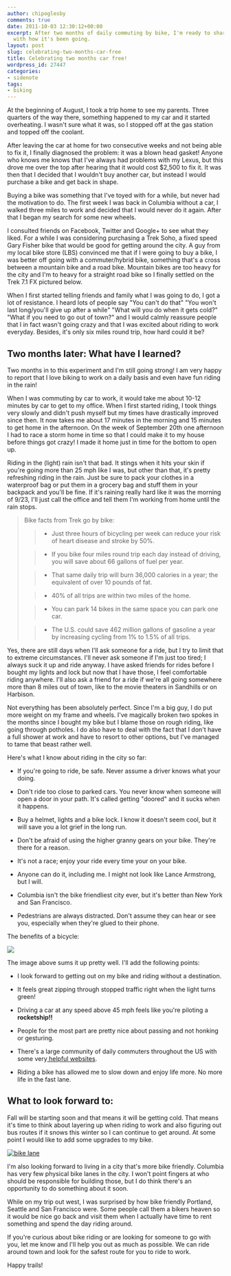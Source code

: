 ```yaml
---
author: chipoglesby
comments: true
date: 2011-10-03 12:30:12+00:00
excerpt: After two months of daily commuting by bike, I'm ready to share my thoughts
  with how it's been going.
layout: post
slug: celebrating-two-months-car-free
title: Celebrating two months car free!
wordpress_id: 27447
categories:
- sidenote
tags:
- biking
---
```


At the beginning of August, I took a trip home to see my parents. Three quarters of the way there, something happened to my car and it started overheating. I wasn't sure what it was, so I stopped off at the gas station and topped off the coolant.

After leaving the car at home for two consecutive weeks and not being able to fix it, I finally diagnosed the problem: it was a blown head gasket! Anyone who knows me knows that I've always had problems with my Lexus, but this drove me over the top after hearing that it would cost $2,500 to fix it. It was then that I decided that I wouldn't buy another car, but instead I would purchase a bike and get back in shape.

Buying a bike was something that I've toyed with for a while, but never had the motivation to do. The first week I was back in Columbia without a car, I walked three miles to work and decided that I would never do it again. After that I began my search for some new wheels.

I consulted friends on Facebook, Twitter and Google+ to see what they liked. For a while I was considering purchasing a Trek Soho, a fixed speed Gary Fisher bike that would be good for getting around the city. A guy from my local bike store (LBS) convinced me that if I were going to buy a bike, I was better off going with a commuter/hybrid bike, something that's a cross between a mountain bike and a road bike. Mountain bikes are too heavy for the city and I'm to heavy for a straight road bike so I finally settled on the Trek 7.1 FX pictured below.



When I first started telling friends and family what I was going to do, I got a lot of resistance. I heard lots of people say "You can't do that" "You won't last long/you'll give up after a while" "What will you do when it gets cold?" "What if you need to go out of town?" and I would calmly reassure people that I in fact wasn't going crazy and that I was excited about riding to work everyday. Besides, it's only six miles round trip, how hard could it be?


## Two months later: What have I learned?


Two months in to this experiment and I'm still going strong! I am very happy to report that I love biking to work on a daily basis and even have fun riding in the rain!

When I was commuting by car to work, it would take me about 10-12 minutes by car to get to my office. When I first started riding, I took things very slowly and didn't push myself but my times have drastically improved since then. It now takes me about 17 minutes in the morning and 15 minutes to get home in the afternoon. On the week of September 20th one afternoon I had to race a storm home in time so that I could make it to my house before things got crazy! I made it home just in time for the bottom to open up.



Riding in the (light) rain isn't that bad. It stings when it hits your skin if you're going more than 25 mph like I was, but other than that, it's pretty refreshing riding in the rain. Just be sure to pack your clothes in a waterproof bag or put them in a grocery bag and stuff them in your backpack and you'll be fine. If it's raining really hard like it was the morning of 9/23, I'll just call the office and tell them I'm working from home until the rain stops.


<blockquote>Bike facts from Trek go by bike:

> 
> 
	
>   * Just three hours of bicycling per week can reduce your risk of heart disease and stroke by 50%.
> 
	
>   * If you bike four miles round trip each day instead of driving, you will save about 66 gallons of fuel per year.
> 
	
>   * That same daily trip will burn 36,000 calories in a year; the equivalent of over 10 pounds of fat.
> 
	
>   * 40% of all trips are within two miles of the home.
> 
	
>   * You can park 14 bikes in the same space you can park one car.
> 
	
>   * The U.S. could save 462 million gallons of gasoline a year by increasing cycling from 1% to 1.5% of all trips.
> 

</blockquote>


Yes, there are still days when I'll ask someone for a ride, but I try to limit that to extreme circumstances. I'll never ask someone if I'm just too tired; I always suck it up and ride anyway. I have asked friends for rides before I bought my lights and lock but now that I have those, I feel comfortable riding anywhere. I'll also ask a friend for a ride if we're all going somewhere more than 8 miles out of town, like to the movie theaters in Sandhills or on Harbison.

Not everything has been absolutely perfect. Since I'm a big guy, I do put more weight on my frame and wheels. I've magically broken two spokes in the months since I bought my bike but I blame those on rough riding, like going through potholes. I do also have to deal with the fact that I don't have a full shower at work and have to resort to other options, but I've managed to tame that beast rather well.

Here's what I know about riding in the city so far:



	
  * If you're going to ride, be safe. Never assume a driver knows what your doing.

	
  * Don't ride too close to parked cars. You never know when someone will open a door in your path. It's called getting "doored" and it sucks when it happens.

	
  * Buy a helmet, lights and a bike lock. I know it doesn't seem cool, but it will save you a lot grief in the long run.

	
  * Don't be afraid of using the higher granny gears on your bike. They're there for a reason.

	
  * It's not a race; enjoy your ride every time your on your bike.

	
  * Anyone can do it, including me. I might not look like Lance Armstrong, but I will.

	
  * Columbia isn't the bike friendliest city ever, but it's better than New York and San Francisco.

	
  * Pedestrians are always distracted. Don't assume they can hear or see you, especially when they're glued to their phone.




The benefits of a bicycle:


![](http://25.media.tumblr.com/tumblr_lr6f0plNhv1r2094qo1_500.jpg)

The image above sums it up pretty well. I'll add the following points:



	
  * I look forward to getting out on my bike and riding without a destination.

	
  * It feels great zipping through stopped traffic right when the light turns green!

	
  * Driving a car at any speed above 45 mph feels like you're piloting a **rocketship!!**

	
  * People for the most part are pretty nice about passing and not honking or gesturing.

	
  * There's a large community of daily commuters throughout the US with some very[ helpful websites](http://commutebybike.com).

	
  * Riding a bike has allowed me to slow down and enjoy life more. No more life in the fast lane.




## What to look forward to:


Fall will be starting soon and that means it will be getting cold. That means it's time to think about layering up when riding to work and also figuring out bus routes if it snows this winter so I can continue to get around. At some point I would like to add some upgrades to my bike.

[![bike lane](http://farm7.static.flickr.com/6141/6016330413_e9c7d68c80.jpg)](http://www.flickr.com/photos/chipoglesby/6016330413/)

I'm also looking forward to living in a city that's more bike friendly. Columbia has very few physical bike lanes in the city. I won't point fingers at who should be responsible for building those, but I do think there's an opportunity to do something about it soon.

While on my trip out west, I was surprised by how bike friendly Portland, Seattle and San Francisco were. Some people call them a bikers heaven so it would be nice go back and visit them when I actually have time to rent something and spend the day riding around.

If you're curious about bike riding or are looking for someone to go with you, let me know and I'll help you out as much as possible. We can ride around town and look for the safest route for you to ride to work.

Happy trails!

